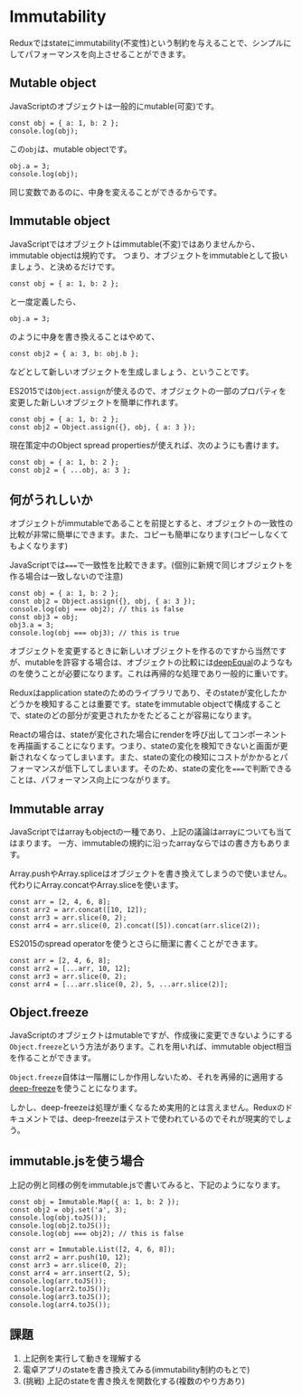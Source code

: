 # Immutability

Reduxではstateにimmutability(不変性)という制約を与えることで、シンプルにしてパフォーマンスを向上させることができます。

## Mutable object

JavaScriptのオブジェクトは一般的にmutable(可変)です。

```
const obj = { a: 1, b: 2 };
console.log(obj);
```

この`obj`は、mutable objectです。

```
obj.a = 3;
console.log(obj);
```

同じ変数であるのに、中身を変えることができるからです。

## Immutable object

JavaScriptではオブジェクトはimmutable(不変)ではありませんから、immutable objectは規約です。
つまり、オブジェクトをimmutableとして扱いましょう、と決めるだけです。

```
const obj = { a: 1, b: 2 };
```

と一度定義したら、

```
obj.a = 3;
```

のように中身を書き換えることはやめて、

```
const obj2 = { a: 3, b: obj.b };
```

などとして新しいオブジェクトを生成しましょう、ということです。

ES2015では`Object.assign`が使えるので、オブジェクトの一部のプロパティを変更した新しいオブジェクトを簡単に作れます。

```
const obj = { a: 1, b: 2 };
const obj2 = Object.assign({}, obj, { a: 3 });
```

現在策定中のObject spread propertiesが使えれば、次のようにも書けます。

```
const obj = { a: 1, b: 2 };
const obj2 = { ...obj, a: 3 };
```

## 何がうれしいか

オブジェクトがimmutableであることを前提とすると、オブジェクトの一致性の比較が非常に簡単にできます。また、コピーも簡単になります(コピーしなくてもよくなります)

JavaScriptでは`===`で一致性を比較できます。(個別に新規で同じオブジェクトを作る場合は一致しないので注意)

```
const obj = { a: 1, b: 2 };
const obj2 = Object.assign({}, obj, { a: 3 });
console.log(obj === obj2); // this is false
const obj3 = obj;
obj3.a = 3;
console.log(obj === obj3); // this is true
```

オブジェクトを変更するときに新しいオブジェクトを作るのですから当然ですが、mutableを許容する場合は、オブジェクトの比較には[deepEqual](https://github.com/substack/node-deep-equal)のようなものを使うことが必要になります。これは再帰的な処理であり一般的に重いです。

Reduxはapplication stateのためのライブラリであり、そのstateが変化したかどうかを検知することは重要です。stateをimmutable objectで構成することで、stateのどの部分が変更されたかをたどることが容易になります。

Reactの場合は、stateが変化された場合にrenderを呼び出してコンポーネントを再描画することになります。つまり、stateの変化を検知できないと画面が更新されなくなってしまいます。また、stateの変化の検知にコストがかかるとパフォーマンスが低下してしまいます。そのため、stateの変化を`===`で判断できることは、パフォーマンス向上につながります。

## Immutable array

JavaScriptではarrayもobjectの一種であり、上記の議論はarrayについても当てはまります。
一方、immutableの規約に沿ったarrayならではの書き方もあります。

Array.pushやArray.spliceはオブジェクトを書き換えてしまうので使いません。
代わりにArray.concatやArray.sliceを使います。

```
const arr = [2, 4, 6, 8];
const arr2 = arr.concat([10, 12]);
const arr3 = arr.slice(0, 2);
const arr4 = arr.slice(0, 2).concat([5]).concat(arr.slice(2));
```

ES2015のspread operatorを使うとさらに簡潔に書くことができます。

```
const arr = [2, 4, 6, 8];
const arr2 = [...arr, 10, 12];
const arr3 = arr.slice(0, 2);
const arr4 = [...arr.slice(0, 2), 5, ...arr.slice(2)];
```

## Object.freeze

JavaScriptのオブジェクトはmutableですが、作成後に変更できないようにする`Object.freeze`という方法があります。これを用いれば、immutable object相当を作ることができます。

`Object.freeze`自体は一階層にしか作用しないため、それを再帰的に適用する[deep-freeze](https://github.com/substack/deep-freeze)を使うことになります。

しかし、deep-freezeは処理が重くなるため実用的とは言えません。Reduxのドキュメントでは、deep-freezeはテストで使われているのでそれが現実的でしょう。

## immutable.jsを使う場合

上記の例と同様の例をimmutable.jsで書いてみると、下記のようになります。

```
const obj = Immutable.Map({ a: 1, b: 2 });
const obj2 = obj.set('a', 3);
console.log(obj.toJS());
console.log(obj2.toJS());
console.log(obj === obj2); // this is false
```

```
const arr = Immutable.List([2, 4, 6, 8]);
const arr2 = arr.push(10, 12);
const arr3 = arr.slice(0, 2);
const arr4 = arr.insert(2, 5);
console.log(arr.toJS());
console.log(arr2.toJS());
console.log(arr3.toJS());
console.log(arr4.toJS());
```

## 課題

1. 上記例を実行して動きを理解する
2. 電卓アプリのstateを書き換えてみる(immutability制約のもとで)
3. (挑戦) 上記のstateを書き換えを関数化する(複数のやり方あり)
